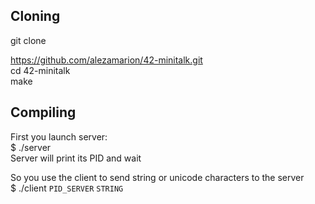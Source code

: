 ## Cloning

git clone <div style="display: inline">https://github.com/alezamarion/42-minitalk.git</div> <br>
cd 42-minitalk <br>
make <br>

## Compiling

First you launch server: <br>
$ ./server <br>
Server will print its PID and wait <br>

So you use the client to send string or unicode characters to the server <br>
$ ./client `PID_SERVER` `STRING` <br>
